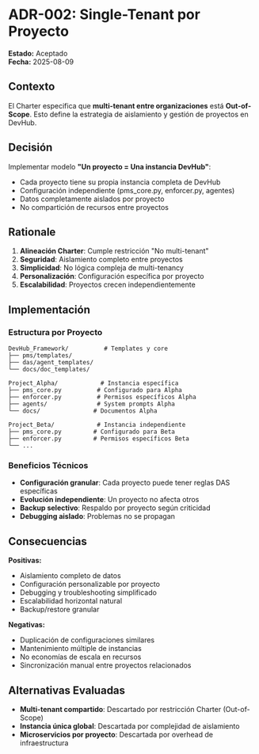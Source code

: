 # ADR-002: Single-Tenant por Proyecto

**Estado:** Aceptado  
**Fecha:** 2025-08-09

## Contexto
El Charter especifica que **multi-tenant entre organizaciones** está **Out-of-Scope**. Esto define la estrategia de aislamiento y gestión de proyectos en DevHub.

## Decisión
Implementar modelo **"Un proyecto = Una instancia DevHub"**:
- Cada proyecto tiene su propia instancia completa de DevHub
- Configuración independiente (pms_core.py, enforcer.py, agentes)
- Datos completamente aislados por proyecto
- No compartición de recursos entre proyectos

## Rationale
1. **Alineación Charter**: Cumple restricción "No multi-tenant"
2. **Seguridad**: Aislamiento completo entre proyectos
3. **Simplicidad**: No lógica compleja de multi-tenancy
4. **Personalización**: Configuración específica por proyecto
5. **Escalabilidad**: Proyectos crecen independientemente

## Implementación

### Estructura por Proyecto
```
DevHub_Framework/          # Templates y core
├── pms/templates/
├── das/agent_templates/
└── docs/doc_templates/

Project_Alpha/            # Instancia específica
├── pms_core.py          # Configurado para Alpha
├── enforcer.py          # Permisos específicos Alpha  
├── agents/              # System prompts Alpha
└── docs/               # Documentos Alpha

Project_Beta/            # Instancia independiente
├── pms_core.py         # Configurado para Beta
├── enforcer.py         # Permisos específicos Beta
└── ...
```

### Beneficios Técnicos
- **Configuración granular**: Cada proyecto puede tener reglas DAS específicas
- **Evolución independiente**: Un proyecto no afecta otros
- **Backup selectivo**: Respaldo por proyecto según criticidad
- **Debugging aislado**: Problemas no se propagan

## Consecuencias

**Positivas:**
+ Aislamiento completo de datos
+ Configuración personalizable por proyecto
+ Debugging y troubleshooting simplificado
+ Escalabilidad horizontal natural
+ Backup/restore granular

**Negativas:**
- Duplicación de configuraciones similares
- Mantenimiento múltiple de instancias
- No economías de escala en recursos
- Sincronización manual entre proyectos relacionados

## Alternativas Evaluadas
- **Multi-tenant compartido**: Descartado por restricción Charter (Out-of-Scope)
- **Instancia única global**: Descartada por complejidad de aislamiento
- **Microservicios por proyecto**: Descartada por overhead de infraestructura
